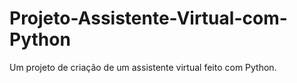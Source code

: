 # Projeto-Assistente-Virtual-com-Python
Um projeto de criação de um assistente virtual feito com Python.
